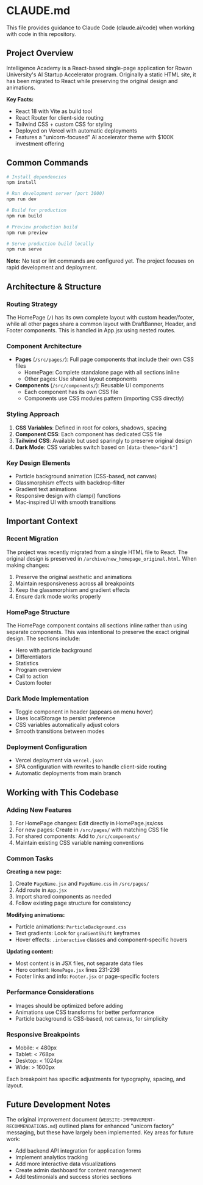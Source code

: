 # CLAUDE.md

This file provides guidance to Claude Code (claude.ai/code) when working with code in this repository.

## Project Overview

Intelligence Academy is a React-based single-page application for Rowan University's AI Startup Accelerator program. Originally a static HTML site, it has been migrated to React while preserving the original design and animations.

**Key Facts:**
- React 18 with Vite as build tool
- React Router for client-side routing
- Tailwind CSS + custom CSS for styling
- Deployed on Vercel with automatic deployments
- Features a "unicorn-focused" AI accelerator theme with $100K investment offering

## Common Commands

```bash
# Install dependencies
npm install

# Run development server (port 3000)
npm run dev

# Build for production
npm run build

# Preview production build
npm run preview

# Serve production build locally
npm run serve
```

**Note:** No test or lint commands are configured yet. The project focuses on rapid development and deployment.

## Architecture & Structure

### Routing Strategy
The HomePage (`/`) has its own complete layout with custom header/footer, while all other pages share a common layout with DraftBanner, Header, and Footer components. This is handled in App.jsx using nested routes.

### Component Architecture
- **Pages** (`/src/pages/`): Full page components that include their own CSS files
  - HomePage: Complete standalone page with all sections inline
  - Other pages: Use shared layout components
- **Components** (`/src/components/`): Reusable UI components
  - Each component has its own CSS file
  - Components use CSS modules pattern (importing CSS directly)

### Styling Approach
1. **CSS Variables**: Defined in root for colors, shadows, spacing
2. **Component CSS**: Each component has dedicated CSS file
3. **Tailwind CSS**: Available but used sparingly to preserve original design
4. **Dark Mode**: CSS variables switch based on `[data-theme="dark"]`

### Key Design Elements
- Particle background animation (CSS-based, not canvas)
- Glassmorphism effects with backdrop-filter
- Gradient text animations
- Responsive design with clamp() functions
- Mac-inspired UI with smooth transitions

## Important Context

### Recent Migration
The project was recently migrated from a single HTML file to React. The original design is preserved in `/archive/new_homepage_original.html`. When making changes:
1. Preserve the original aesthetic and animations
2. Maintain responsiveness across all breakpoints
3. Keep the glassmorphism and gradient effects
4. Ensure dark mode works properly

### HomePage Structure
The HomePage component contains all sections inline rather than using separate components. This was intentional to preserve the exact original design. The sections include:
- Hero with particle background
- Differentiators
- Statistics  
- Program overview
- Call to action
- Custom footer

### Dark Mode Implementation
- Toggle component in header (appears on menu hover)
- Uses localStorage to persist preference
- CSS variables automatically adjust colors
- Smooth transitions between modes

### Deployment Configuration
- Vercel deployment via `vercel.json`
- SPA configuration with rewrites to handle client-side routing
- Automatic deployments from main branch

## Working with This Codebase

### Adding New Features
1. For HomePage changes: Edit directly in HomePage.jsx/css
2. For new pages: Create in `/src/pages/` with matching CSS file
3. For shared components: Add to `/src/components/`
4. Maintain existing CSS variable naming conventions

### Common Tasks

**Creating a new page:**
1. Create `PageName.jsx` and `PageName.css` in `/src/pages/`
2. Add route in `App.jsx`
3. Import shared components as needed
4. Follow existing page structure for consistency

**Modifying animations:**
- Particle animations: `ParticleBackground.css`
- Text gradients: Look for `gradientShift` keyframes
- Hover effects: `.interactive` classes and component-specific hovers

**Updating content:**
- Most content is in JSX files, not separate data files
- Hero content: `HomePage.jsx` lines 231-236
- Footer links and info: `Footer.jsx` or page-specific footers

### Performance Considerations
- Images should be optimized before adding
- Animations use CSS transforms for better performance
- Particle background is CSS-based, not canvas, for simplicity

### Responsive Breakpoints
- Mobile: < 480px
- Tablet: < 768px  
- Desktop: < 1024px
- Wide: > 1600px

Each breakpoint has specific adjustments for typography, spacing, and layout.

## Future Development Notes

The original improvement document (`WEBSITE-IMPROVEMENT-RECOMMENDATIONS.md`) outlined plans for enhanced "unicorn factory" messaging, but these have largely been implemented. Key areas for future work:
- Add backend API integration for application forms
- Implement analytics tracking
- Add more interactive data visualizations
- Create admin dashboard for content management
- Add testimonials and success stories sections